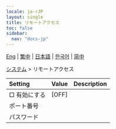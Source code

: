 ```yaml
---
locale: ja-rJP
layout: single
title: リモートアクセス
toc: false
sidebar:
  nav: "docs-jp"
---
```

[Eng](/dancexr/menu/2025.4/system/remote_access) | [繁中](/tw/dancexr/menu/2025.4/system/remote_access) | [日本語](/jp/dancexr/menu/2025.4/system/remote_access) | [한국어](/kr/dancexr/menu/2025.4/system/remote_access) | [简中](/zh/dancexr/menu/2025.4/system/remote_access)

[システム](../menu#システム) > リモートアクセス



| Setting | Value | Description |
| :--- | --- | :--- |
|  □ 有効にする| [OFF] | 
|  ポート番号|| 
|  パスワード|| 
